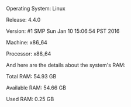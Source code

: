 Operating System: Linux

Release: 4.4.0

Version: #1 SMP Sun Jan 10 15:06:54 PST 2016

Machine: x86_64

Processor: x86_64

And here are the details about the system's RAM:

Total RAM: 54.93 GB

Available RAM: 54.66 GB

Used RAM: 0.25 GB
